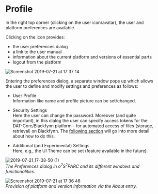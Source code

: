 # Profile

In the right top corner (clicking on the user icon/avatar), the user and platform preferences are available.

Clicking on the icon provides:

* the user preferences dialog
* a link to the user manual
* information about the current platform and versions of essential parts
* logout from the platform

![Screenshot 2019-07-21 at 17 37 14](https://user-images.githubusercontent.com/32800795/61593341-a7ee1c00-abde-11e9-9a69-5c4311cacf13.png ':size=250%')

Entering the preferences dialog, a separate window pops up which allows the user to define and modify settings and preferences as follows:

* User Profile <br/>
  Information like name and profile picture can be set/changed.

* Security Settings <br/>
  Here the user can change the password. Moreover (and quite important), in this dialog the user can specify access tokens for the DAT-Core/Blackfynn platform - for automated access of files (storage, retrieval) on Blackfynn. The [following section](/docs/platform_introduction/main_window_and_navigation/user_setup___preferences/security_details.md) will go into more detail about how to do this.

* Additional (and Experimental) Settings <br/>
  Here, e.g., the UI Theme can be set (feature available in the future).

![2019-07-21_17-38-50 (1)](https://user-images.githubusercontent.com/32800795/61593335-9dcc1d80-abde-11e9-86d6-244ecea43822.gif ':size=400%') <br/>
*The Preferences dialog in o<sup>2</sup>S<sup>2</sup>PARC and its different windows and functionalities.*

![Screenshot 2019-07-21 at 17 36 46](https://user-images.githubusercontent.com/32800795/61593342-a886b280-abde-11e9-9d95-50ba2c79a025.png ':size=350%') <br/>
*Provision of platform and version information via the About entry.*